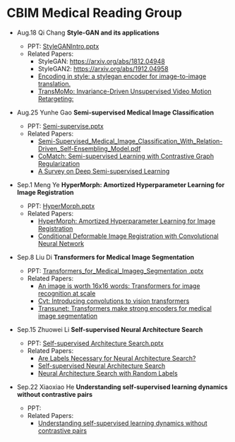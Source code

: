 # CBIM Medical Reading Group

*  Aug.18	Qi Chang **Style-GAN and its applications**  
    *  PPT: [StyleGANIntro.pptx](https://github.com/cbim-medical-group/cbim-wiki/files/7051075/StyleGANIntro.pptx)
    *  Related Papers: 
        *   StyleGAN: https://arxiv.org/abs/1812.04948
        *   StyleGAN2: https://arxiv.org/abs/1912.04958
        *   [Encoding in style: a stylegan encoder for image-to-image translation.](https://openaccess.thecvf.com/content/CVPR2021/papers/Richardson_Encoding_in_Style_A_StyleGAN_Encoder_for_Image-to-Image_Translation_CVPR_2021_paper.pdf)
        *   [TransMoMo: Invariance-Driven Unsupervised Video Motion Retargeting:](https://openaccess.thecvf.com/content_CVPR_2020/html/Yang_TransMoMo_Invariance-Driven_Unsupervised_Video_Motion_Retargeting_CVPR_2020_paper.html)

*  Aug.25	Yunhe Gao **Semi-supervised Medical Image Classification**  
    *  PPT: [Semi-supervise.pptx](https://github.com/cbim-medical-group/cbim-wiki/files/7051155/Semi-supervise.pptx)
    *  Related Papers: 
        *   [Semi-Supervised_Medical_Image_Classification_With_Relation-Driven_Self-Ensembling_Model.pdf](https://github.com/cbim-medical-group/cbim-wiki/files/7051107/Semi-Supervised_Medical_Image_Classification_With_Relation-Driven_Self-Ensembling_Model.pdf)
        *   [CoMatch: Semi-supervised Learning with Contrastive Graph Regularization](https://arxiv.org/pdf/2011.11183.pdf)
        *   [A Survey on Deep Semi-supervised Learning](https://arxiv.org/pdf/2103.00550.pdf)

*  Sep.1	 Meng Ye **HyperMorph: Amortized Hyperparameter Learning for Image Registration**  
    *  PPT: [HyperMorph.pptx](https://github.com/cbim-medical-group/cbim-wiki/files/7132088/HyperMorph.pptx)
    *  Related Papers: 
        *   [HyperMorph: Amortized Hyperparameter Learning for Image Registration](https://arxiv.org/pdf/2101.01035.pdf)
        *   [Conditional Deformable Image Registration with Convolutional Neural Network](https://arxiv.org/pdf/2106.12673.pdf)
*  Sep.8	 Liu Di **Transformers for Medical Image Segmentation**  
    *  PPT: [Transformers_for_Medical_Imageg_Segmentation .pptx](https://github.com/cbim-medical-group/cbim-wiki/files/7133233/Transformers_for_Medical_Imageg_Segmentation.pptx)
    *  Related Papers: 
        *   [An image is worth 16x16 words: Transformers for image recognition at scale](https://arxiv.org/pdf/2010.11929.pdf)
        *   [Cvt: Introducing convolutions to vision transformers](https://arxiv.org/pdf/2103.15808.pdf)
        *   [Transunet: Transformers make strong encoders for medical image segmentation](https://arxiv.org/pdf/2102.04306.pdf)

*  Sep.15  Zhuowei Li **Self-supervised Neural Architecture Search**  
    *  PPT: [Self-supervised Architecture Search.pptx](https://github.com/cbim-medical-group/cbim-wiki/files/7164679/Self-supervised.Architecture.Search.pptx)
    *  Related Papers: 
        *   [Are Labels Necessary for Neural Architecture Search?](https://arxiv.org/pdf/2003.12056.pdf)
        *   [Self-supervised Neural Architecture Search](https://arxiv.org/pdf/2007.01500.pdf)
        *   [Neural Architecture Search with Random Labels](https://arxiv.org/pdf/2101.11834.pdf)

*  Sep.22  Xiaoxiao He **Understanding self-supervised learning dynamics without contrastive pairs**
   *  PPT: 
   *  Related Papers:
      *  [Understanding self-supervised learning dynamics without contrastive pairs](https://arxiv.org/pdf/2102.06810)
      


